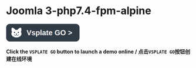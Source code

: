 # Joomla 3-php7.4-fpm-alpine

<a href="https://www.vsplate.com/?docker-compose=https://github.com/vsplate/dcenvs/joomla/3-php7.4-fpm-alpine"><img alt="VSPLATE GO" src="https://raw.githubusercontent.com/vsplate/images/master/vsgo_btn.png" width="200px"></a>

**Click the `VSPLATE GO` button to launch a demo online / 点击`VSPLATE GO`按钮创建在线环境**